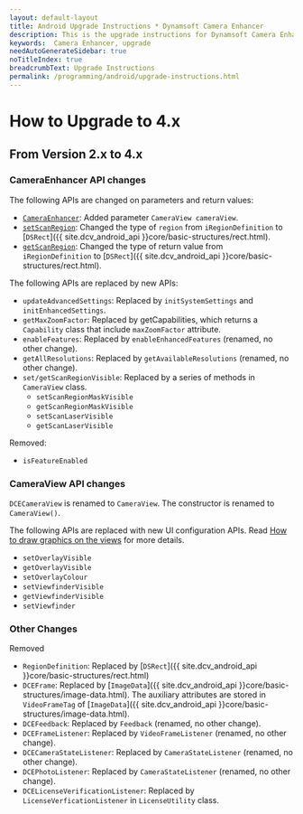 ```yaml
---
layout: default-layout
title: Android Upgrade Instructions * Dynamsoft Camera Enhancer
description: This is the upgrade instructions for Dynamsoft Camera Enhancer Android edition.
keywords:  Camera Enhancer, upgrade
needAutoGenerateSidebar: true
noTitleIndex: true
breadcrumbText: Upgrade Instructions
permalink: /programming/android/upgrade-instructions.html
---
```


# How to Upgrade to 4.x

## From Version 2.x to 4.x

### CameraEnhancer API changes

The following APIs are changed on parameters and return values:

* [`CameraEnhancer`](primary-api/camera-enhancer.html#cameraenhancer): Added parameter `CameraView cameraView`.
* [`setScanRegion`](primary-api/camera-enhancer.html#setscanregion): Changed the type of `region` from `iRegionDefinition` to [`DSRect`]({{ site.dcv_android_api }}core/basic-structures/rect.html).
* [`getScanRegion`](primary-api/camera-enhancer.html#getscanregion): Changed the type of return value from `iRegionDefinition` to [`DSRect`]({{ site.dcv_android_api }}core/basic-structures/rect.html).

The following APIs are replaced by new APIs:

* `updateAdvancedSettings`: Replaced by `initSystemSettings` and `initEnhancedSettings`.
* `getMaxZoomFactor`: Replaced by getCapabilities, which returns a `Capability` class that include `maxZoomFactor` attribute.
* `enableFeatures`: Replaced by `enableEnhancedFeatures` (renamed, no other change).
* `getAllResolutions`: Replaced by `getAvailableResolutions` (renamed, no other change).
* `set/getScanRegionVisible`: Replaced by a series of methods in `CameraView` class.
  * `setScanRegionMaskVisible`
  * `getScanRegionMaskVisible`
  * `setScanLaserVisible`
  * `getScanLaserVisible`

Removed:

* `isFeatureEnabled`

### CameraView API changes

`DCECameraView` is renamed to `CameraView`. The constructor is renamed to `CameraView()`.

The following APIs are replaced with new UI configuration APIs. Read [How to draw graphics on the views](guide/add-drawing-item.html) for more details.

* `setOverlayVisible`
* `getOverlayVisible`
* `setOverlayColour`
* `setViewfinderVisible`
* `getViewfinderVisible`
* `setViewfinder`

### Other Changes

Removed

* `RegionDefinition`: Replaced by [`DSRect`]({{ site.dcv_android_api }}core/basic-structures/rect.html)
* `DCEFrame`: Replaced by [`ImageData`]({{ site.dcv_android_api }}core/basic-structures/image-data.html). The auxiliary attributes are stored in `VideoFrameTag` of [`ImageData`]({{ site.dcv_android_api }}core/basic-structures/image-data.html).
* `DCEFeedback`: Replaced by `Feedback` (renamed, no other change).
* `DCEFrameListener`: Replaced by `VideoFrameListener` (renamed, no other change).
* `DCECameraStateListener`: Replaced by `CameraStateListener` (renamed, no other change).
* `DCEPhotoListener`: Replaced by `CameraStateListener` (renamed, no other change).
* `DCELicenseVerificationListener`: Replaced by `LicenseVerficationListener` in `LicenseUtility` class.
